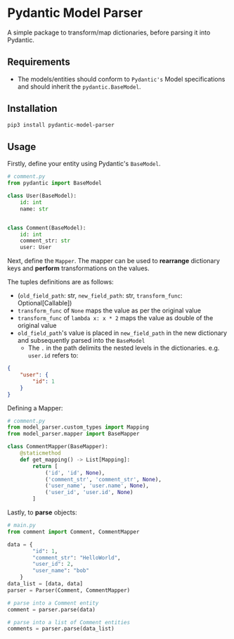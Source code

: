# Pydantic Model Parser

A simple package to transform/map dictionaries, before parsing it into Pydantic.

## Requirements

- The models/entities should conform to `Pydantic's` Model specifications and should inherit the `pydantic.BaseModel`.

## Installation

```bash
pip3 install pydantic-model-parser
```

## Usage

Firstly, define your entity using Pydantic's `BaseModel`.

```python
# comment.py
from pydantic import BaseModel

class User(BaseModel):
    id: int
    name: str


class Comment(BaseModel):
    id: int
    comment_str: str
    user: User
```

Next, define the `Mapper`. The mapper can be used to **rearrange** dictionary keys and **perform** transformations on the values.

The tuples definitions are as follows:

- (`old_field_path`: str, `new_field_path`: str, `transform_func`: Optional[Callable])
- `transform_func` of `None` maps the value as per the original value
- `transform_func` of `lambda x: x * 2` maps the value as double of the original value
- `old_field_path`'s value is placed in `new_field_path` in the new dictionary and subsequently parsed into the `BaseModel`
  - The `.` in the path delimits the nested levels in the dictionaries. e.g. `user.id` refers to:

```json
{
    "user": {
        "id": 1
    }
}
```

Defining a Mapper:

```python
# comment.py
from model_parser.custom_types import Mapping
from model_parser.mapper import BaseMapper

class CommentMapper(BaseMapper):
    @staticmethod
    def get_mapping() -> List[Mapping]:
        return [
            ('id', 'id', None),
            ('comment_str', 'comment_str', None),
            ('user_name', 'user.name', None),
            ('user_id', 'user.id', None)
        ]
```

Lastly, to **parse** objects:

```python
# main.py
from comment import Comment, CommentMapper

data = {
        "id": 1,
        "comment_str": "HelloWorld",
        "user_id": 2,
        "user_name": "bob"
    }
data_list = [data, data]
parser = Parser(Comment, CommentMapper)

# parse into a Comment entity
comment = parser.parse(data)

# parse into a list of Comment entities
comments = parser.parse(data_list)
```
